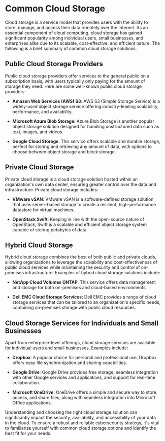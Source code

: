 # Common Cloud Storage

Cloud storage is a service model that provides users with the ability to store, manage, and access their data remotely over the internet. As an essential component of cloud computing, cloud storage has gained significant popularity among individual users, small businesses, and enterprises alike due to its scalable, cost-effective, and efficient nature. The following is a brief summary of common cloud storage solutions.

## Public Cloud Storage Providers

Public cloud storage providers offer services to the general public on a subscription basis, with users typically only paying for the amount of storage they need. Here are some well-known public cloud storage providers:

- **Amazon Web Services (AWS) S3**: AWS S3 (Simple Storage Service) is a widely-used object storage service offering industry-leading scalability, performance, and availability.

- **Microsoft Azure Blob Storage**: Azure Blob Storage is another popular object storage solution designed for handling unstructured data such as text, images, and videos.

- **Google Cloud Storage**: This service offers scalable and durable storage, perfect for storing and retrieving any amount of data, with options to choose between object storage and block storage.

## Private Cloud Storage

Private cloud storage is a cloud storage solution hosted within an organization's own data center, ensuring greater control over the data and infrastructure. Private cloud storage includes:

- **VMware vSAN**: VMware vSAN is a software-defined storage solution that uses server-based storage to create a resilient, high-performance datastore for virtual machines.

- **OpenStack Swift**: Keeping in line with the open-source nature of OpenStack, Swift is a scalable and efficient object storage system capable of storing petabytes of data.

## Hybrid Cloud Storage

Hybrid cloud storage combines the best of both public and private clouds, allowing organizations to leverage the scalability and cost-effectiveness of public cloud services while maintaining the security and control of on-premises infrastructure. Examples of hybrid cloud storage solutions include:

- **NetApp Cloud Volumes ONTAP**: This service offers data management and storage for both on-premises and cloud-based environments.

- **Dell EMC Cloud Storage Services**: Dell EMC provides a range of cloud storage services that can be tailored to an organization's specific needs, combining on-premises storage with public cloud resources.

## Cloud Storage Services for Individuals and Small Businesses

Apart from enterprise-level offerings, cloud storage services are available for individual users and small businesses. Examples include:

- **Dropbox**: A popular choice for personal and professional use, Dropbox offers easy file synchronization and sharing capabilities.

- **Google Drive**: Google Drive provides free storage, seamless integration with other Google services and applications, and support for real-time collaboration.

- **Microsoft OneDrive**: OneDrive offers a simple and secure way to store, access, and share files, along with seamless integration into Microsoft Office applications.

Understanding and choosing the right cloud storage solution can significantly impact the security, availability, and accessibility of your data in the cloud. To ensure a robust and reliable cybersecurity strategy, it's vital to familiarize yourself with common cloud storage options and identify the best fit for your needs.